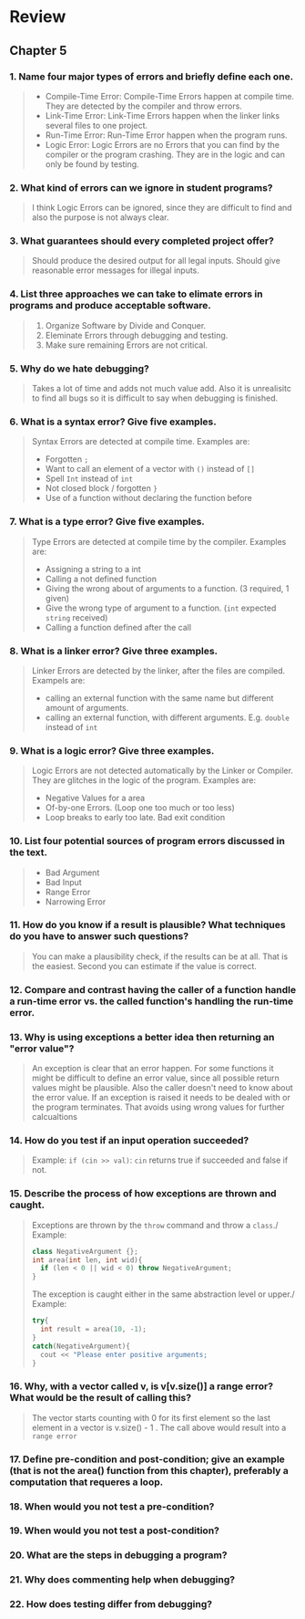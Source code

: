 # Review

## Chapter 5

### 1. Name four major types of errors and briefly define each one.

> - Compile-Time Error: Compile-Time Errors happen at compile time. They are detected by the compiler and throw errors.
> - Link-Time Error: Link-Time Errors happen when the linker links several files to one project. 
> - Run-Time Error: Run-Time Error happen when the program runs.
> - Logic Error: Logic Errors are no Errors that you can find by the compiler or the program crashing. They are in the logic and can only be found by testing.

### 2. What kind of errors can we ignore in student programs?

> I think Logic Errors can be ignored, since they are difficult to find and also the purpose is not always clear.

### 3. What guarantees should every completed project offer?

> Should produce the desired output for all legal inputs.
> Should give reasonable error messages for illegal inputs.

### 4. List three approaches we can take to elimate errors in programs and produce acceptable software.

> 1. Organize Software by Divide and Conquer.
> 2. Eleminate Errors through debugging and testing.
> 3. Make sure remaining Errors are not critical.

### 5. Why do we hate debugging?

> Takes a lot of time and adds not much value add.
> Also it is unrealisitc to find all bugs so it is difficult to say when debugging is finished.

### 6. What is a syntax error? Give five examples.

> Syntax Errors are detected at compile time.
> Examples are:
>
> - Forgotten `;`
> - Want to call an element of a vector with `()` instead of `[]`
> - Spell `Int` instead of `int`
> - Not closed block / forgotten `}`
> - Use of a function without declaring the function before

### 7. What is a type error? Give five examples.

> Type Errors are detected at compile time by the compiler.
> Examples are:
>
> - Assigning a string to a int
> - Calling a not defined function
> - Giving the wrong about of arguments to a function. (3 required, 1 given)
> - Give the wrong type of argument to a function. (`int` expected `string` received)
> - Calling a function defined after the call

### 8. What is a linker error? Give three examples.

> Linker Errors are detected by the linker, after the files are compiled. 
> Exampels are:
> 
> - calling an external function with the same name but different amount of arguments. 
> - calling an external function, with different arguments. E.g. `double` instead of `int`

### 9. What is a logic error? Give three examples.

> Logic Errors are not detected automatically by the Linker or Compiler. They are glitches in the logic of the program.
> Examples are:
> 
> - Negative Values for a area
> - Of-by-one Errors. (Loop one too much or too less)
> - Loop breaks to early too late. Bad exit condition

### 10. List four potential sources of program errors discussed in the text.

> - Bad Argument
> - Bad Input
> - Range Error
> - Narrowing Error

### 11. How do you know if a result is plausible? What techniques do you have to answer such questions?

> You can make a plausibility check, if the results can be at all. That is the easiest.
> Second you can estimate if the value is correct.

### 12. Compare and contrast having the caller of a function handle a run-time error vs. the called function's handling the run-time error.

### 13. Why is using exceptions a better idea then returning an "error value"?

> An exception is clear that an error happen. For some functions it might be difficult to define an error value, since all possible return values might be plausible.
> Also the caller doesn't need to know about the error value. If an exception is raised it needs to be dealed with or the program terminates. That avoids using wrong values for further calcualtions

### 14. How do you test if an input operation succeeded?

> Example: `if (cin >> val)`: `cin` returns true if succeeded and false if not.

### 15. Describe the process of how exceptions are thrown and caught.

> Exceptions are thrown by the `throw` command and throw a `class`./
> Example:
>
> ``` cpp
> class NegativeArgument {}; 
> int area(int len, int wid){
>   if (len < 0 || wid < 0) throw NegativeArgument;
> }
> ```
>
> The exception is caught either in the same abstraction level or upper./
> Example:
>
> ``` cpp
> try{
>   int result = area(10, -1);
> }
> catch(NegativeArgument){
>   cout << "Please enter positive arguments;
> }
> ```

### 16. Why, with a vector called v, is v[v.size()] a range error? What would be the result of calling this?

> The vector starts counting with 0 for its first element so the last element in a vector is v.size() - 1 . The call above would result into a `range error`

### 17. Define pre-condition and post-condition; give an example (that is not the area() function from this chapter), preferably a computation that requeres a loop.

### 18. When would you not test a pre-condition?

### 19. When would you not test a post-condition?

### 20. What are the steps in debugging a program?

### 21. Why does commenting help when debugging?

### 22. How does testing differ from debugging?
